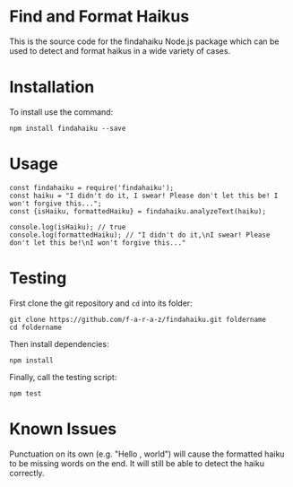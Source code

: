 # Find and Format Haikus
This is the source code for the findahaiku Node.js package which can be used to detect and format haikus in a wide variety of cases.

# Installation
To install use the command:

    npm install findahaiku --save

# Usage
````
const findahaiku = require('findahaiku');
const haiku = "I didn't do it, I swear! Please don't let this be! I won't forgive this...";
const {isHaiku, formattedHaiku} = findahaiku.analyzeText(haiku);

console.log(isHaiku); // true
console.log(formattedHaiku); // "I didn't do it,\nI swear! Please don't let this be!\nI won't forgive this..."
````

# Testing
First clone the git repository and `cd` into its folder:

    git clone https://github.com/f-a-r-a-z/findahaiku.git foldername
    cd foldername

Then install dependencies:

    npm install

Finally, call the testing script:

    npm test

# Known Issues
Punctuation on its own (e.g. "Hello , world") will cause the formatted haiku to be missing words on the end. It will still be able to detect the haiku correctly.
